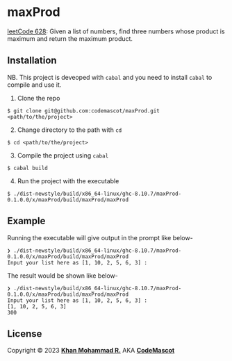 # maxProd
[leetCode 628](https://leetcode.com/problems/maximum-product-of-three-numbers/): Given a list of numbers, find three numbers whose product is maximum and return the maximum product.

## Installation

NB. This project is deveoped with `cabal` and you need to install `cabal` to compile and use it.

1. Clone the repo
```
$ git clone git@github.com:codemascot/maxProd.git <path/to/the/project>
```
2. Change directory to the path with `cd`
```
$ cd <path/to/the/project>
```
3. Compile the project using `cabal`
```
$ cabal build
```
4. Run the project with the executable
```
$ ./dist-newstyle/build/x86_64-linux/ghc-8.10.7/maxProd-0.1.0.0/x/maxProd/build/maxProd/maxProd
```

## Example

Running the executable will give output in the prompt like below-
```
❯ ./dist-newstyle/build/x86_64-linux/ghc-8.10.7/maxProd-0.1.0.0/x/maxProd/build/maxProd/maxProd
Input your list here as [1, 10, 2, 5, 6, 3] :

```

The result would be shown like below-
```
❯ ./dist-newstyle/build/x86_64-linux/ghc-8.10.7/maxProd-0.1.0.0/x/maxProd/build/maxProd/maxProd
Input your list here as [1, 10, 2, 5, 6, 3] :
[1, 10, 2, 5, 6, 3]
300
```

## License
Copyright © 2023 **[Khan Mohammad R.](https://www.codemascot.com/)** AKA **[CodeMascot](https://www.codemascot.com/)**
